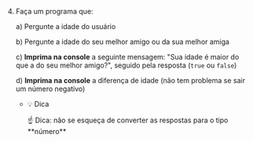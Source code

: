 4. Faça um programa que:
    
    a) Pergunte a idade do usuário
    
    b) Pergunte a idade do seu melhor amigo ou da sua melhor amiga
    
    c) **Imprima na console** a seguinte mensagem: "Sua idade é maior do que a do seu melhor amigo?", seguido pela resposta (`true` ou `false`)
    
    d) **Imprima na console** a diferença de idade (não tem problema se sair um número negativo)
    
    - 💡  Dica
        
        <aside>
        ☝ Dica: não se esqueça de converter as respostas para o tipo **número**
        
        </aside>
